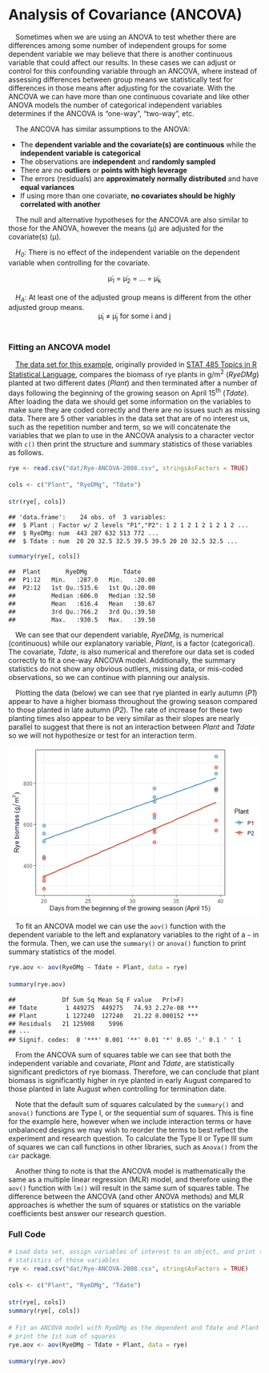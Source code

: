 
# Analysis of Covariance (ANCOVA)

 Sometimes when we are using an ANOVA to test whether there are
differences among some number of independent groups for some dependent
variable we may believe that there is another continuous variable that
could affect our results. In these cases we can adjust or control for
this confounding variable through an ANCOVA, where instead of assessing
differences between group means we statistically test for differences in
those means after adjusting for the covariate. With the ANCOVA we can
have more than one continuous covariate and like other ANOVA models the
number of categorical independent variables determines if the ANCOVA is
“one-way”, “two-way”, etc.

 The ANCOVA has similar assumptions to the ANOVA:

-   The **dependent variable and the covariate(s) are continuous** while
    the **independent variable is categorical**
-   The observations are **independent** and **randomly sampled**
-   There are no **outliers** or **points with high leverage**
-   The errors (residuals) are **approximately normally distributed**
    and have **equal variances**
-   If using more than one covariate, **no covariates should be highly
    correlated with another**

 The null and alternative hypotheses for the ANCOVA are also similar to
those for the ANOVA, however the means (μ) are adjusted for the
covariate(s) (μ̇).

 <i>H<sub>0</sub></i>: There is no effect of the independent variable on
the dependent variable when controlling for the covariate.
<center>
μ̇<sub>1</sub> = μ̇<sub>2</sub> = … = μ̇<sub>k</sub>
</center>
<br>  <i>H<sub>A</sub></i>: At least one of the adjusted group means is
different from the other adjusted group means.
<center>
μ̇<sub>i</sub> ≠ μ̇<sub>j</sub> for some i and j
</center>

<br>

### Fitting an ANCOVA model

 [The data set for this
example](https://github.com/tylerbg/DLC_stat_resources/blob/master/docs/R/dat/Rye-ANCOVA-2008.csv),
originally provided in [STAT 485 Topics in R Statistical
Language](https://online.stat.psu.edu/stat485/lesson/welcome-stat-485),
compares the biomass of rye plants in g/m<sup>2</sup> (*RyeDMg*) planted
at two different dates (*Plant*) and then terminated after a number of
days following the beginning of the growing season on April
15<sup>th</sup> (*Tdate*). After loading the data we should get some
information on the variables to make sure they are coded correctly and
there are no issues such as missing data. There are 5 other variables in
the data set that are of no interest us, such as the repetition number
and term, so we will concatenate the variables that we plan to use in
the ANCOVA analysis to a character vector with `c()` then print the
structure and summary statistics of those variables as follows.

``` r
rye <- read.csv("dat/Rye-ANCOVA-2008.csv", stringsAsFactors = TRUE)

cols <- c("Plant", "RyeDMg", "Tdate")

str(rye[, cols])
```

    ## 'data.frame':    24 obs. of  3 variables:
    ##  $ Plant : Factor w/ 2 levels "P1","P2": 1 2 1 2 1 2 1 2 1 2 ...
    ##  $ RyeDMg: num  443 287 632 513 772 ...
    ##  $ Tdate : num  20 20 32.5 32.5 39.5 39.5 20 20 32.5 32.5 ...

``` r
summary(rye[, cols])
```

    ##  Plant       RyeDMg          Tdate      
    ##  P1:12   Min.   :287.0   Min.   :20.00  
    ##  P2:12   1st Qu.:515.6   1st Qu.:20.00  
    ##          Median :606.0   Median :32.50  
    ##          Mean   :616.4   Mean   :30.67  
    ##          3rd Qu.:766.2   3rd Qu.:39.50  
    ##          Max.   :930.5   Max.   :39.50

 We can see that our dependent variable, *RyeDMg*, is numerical
(continuous) while our explanatory variable, *Plant*, is a factor
(categorical). The covariate, *Tdate*, is also numerical and therefore
our data set is coded correctly to fit a one-way ANCOVA model.
Additionally, the summary statistics do not show any obvious outliers,
missing data, or mis-coded observations, so we can continue with
planning our analysis.

 Plotting the data (below) we can see that rye planted in early autumn
(*P1*) appear to have a higher biomass throughout the growing season
compared to those planted in late autumn (*P2*). The rate of increase
for these two planting times also appear to be very similar as their
slopes are nearly parallel to suggest that there is not an interaction
between *Plant* and *Tdate* so we will not hypothesize or test for an
interaction term.

<img src="img/ANCOVA/rye_plot-1.png" style="display: block; margin: auto;" />

 To fit an ANCOVA model we can use the `aov()` function with the
dependent variable to the left and explanatory variables to the right of
a `~` in the formula. Then, we can use the `summary()` or `anova()`
function to print summary statistics of the model.

``` r
rye.aov <- aov(RyeDMg ~ Tdate + Plant, data = rye)

summary(rye.aov)
```

    ##             Df Sum Sq Mean Sq F value   Pr(>F)    
    ## Tdate        1 449275  449275   74.93 2.27e-08 ***
    ## Plant        1 127240  127240   21.22 0.000152 ***
    ## Residuals   21 125908    5996                     
    ## ---
    ## Signif. codes:  0 '***' 0.001 '**' 0.01 '*' 0.05 '.' 0.1 ' ' 1

 From the ANCOVA sum of squares table we can see that both the
independent variable and covariate, *Plant* and *Tdate*, are
statistically significant predictors of rye biomass. Therefore, we can
conclude that plant biomass is significantly higher in rye planted in
early August compared to those planted in late August when controlling
for termination date.

 Note that the default sum of squares calculated by the `summary()` and
`anova()` functions are Type I, or the sequential sum of squares. This
is fine for the example here, however when we include interaction terms
or have unbalanced designs we may wish to reorder the terms to best
reflect the experiment and research question. To calculate the Type II
or Type III sum of squares we can call functions in other libraries,
such as `Anova()` from the `car` package.

 Another thing to note is that the ANCOVA model is mathematically the
same as a multiple linear regression (MLR) model, and therefore using
the `aov()` function with `lm()` will result in the same sum of squares
table. The difference between the ANCOVA (and other ANOVA methods) and
MLR approaches is whether the sum of squares or statistics on the
variable coefficients best answer our research question.

### Full Code

``` r
# Load data set, assign variables of interest to an object, and print the structure and summary
# statistics of those variables
rye <- read.csv("dat/Rye-ANCOVA-2008.csv", stringsAsFactors = TRUE)

cols <- c("Plant", "RyeDMg", "Tdate")

str(rye[, cols])
summary(rye[, cols])

# Fit an ANCOVA model with RyeDMg as the dependent and Tdate and Plant as explanatory variables then
# print the 1st sum of squares
rye.aov <- aov(RyeDMg ~ Tdate + Plant, data = rye)

summary(rye.aov)
```
